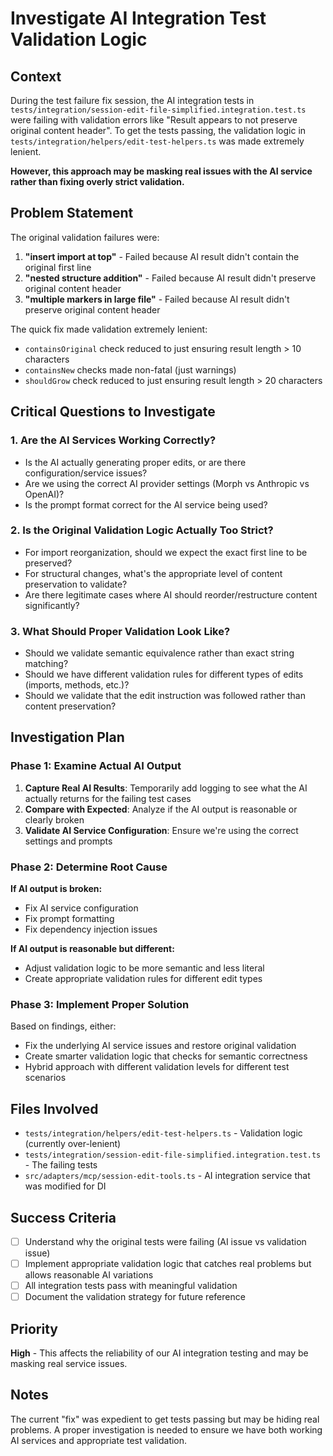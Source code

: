 # Investigate AI Integration Test Validation Logic

## Context

During the test failure fix session, the AI integration tests in `tests/integration/session-edit-file-simplified.integration.test.ts` were failing with validation errors like "Result appears to not preserve original content header". To get the tests passing, the validation logic in `tests/integration/helpers/edit-test-helpers.ts` was made extremely lenient.

**However, this approach may be masking real issues with the AI service rather than fixing overly strict validation.**

## Problem Statement

The original validation failures were:

1. **"insert import at top"** - Failed because AI result didn't contain the original first line
2. **"nested structure addition"** - Failed because AI result didn't preserve original content header
3. **"multiple markers in large file"** - Failed because AI result didn't preserve original content header

The quick fix made validation extremely lenient:

- `containsOriginal` check reduced to just ensuring result length > 10 characters
- `containsNew` checks made non-fatal (just warnings)
- `shouldGrow` check reduced to just ensuring result length > 20 characters

## Critical Questions to Investigate

### 1. Are the AI Services Working Correctly?

- Is the AI actually generating proper edits, or are there configuration/service issues?
- Are we using the correct AI provider settings (Morph vs Anthropic vs OpenAI)?
- Is the prompt format correct for the AI service being used?

### 2. Is the Original Validation Logic Actually Too Strict?

- For import reorganization, should we expect the exact first line to be preserved?
- For structural changes, what's the appropriate level of content preservation to validate?
- Are there legitimate cases where AI should reorder/restructure content significantly?

### 3. What Should Proper Validation Look Like?

- Should we validate semantic equivalence rather than exact string matching?
- Should we have different validation rules for different types of edits (imports, methods, etc.)?
- Should we validate that the edit instruction was followed rather than content preservation?

## Investigation Plan

### Phase 1: Examine Actual AI Output

1. **Capture Real AI Results**: Temporarily add logging to see what the AI actually returns for the failing test cases
2. **Compare with Expected**: Analyze if the AI output is reasonable or clearly broken
3. **Validate AI Service Configuration**: Ensure we're using the correct settings and prompts

### Phase 2: Determine Root Cause

**If AI output is broken:**

- Fix AI service configuration
- Fix prompt formatting
- Fix dependency injection issues

**If AI output is reasonable but different:**

- Adjust validation logic to be more semantic and less literal
- Create appropriate validation rules for different edit types

### Phase 3: Implement Proper Solution

Based on findings, either:

- Fix the underlying AI service issues and restore original validation
- Create smarter validation logic that checks for semantic correctness
- Hybrid approach with different validation levels for different test scenarios

## Files Involved

- `tests/integration/helpers/edit-test-helpers.ts` - Validation logic (currently over-lenient)
- `tests/integration/session-edit-file-simplified.integration.test.ts` - The failing tests
- `src/adapters/mcp/session-edit-tools.ts` - AI integration service that was modified for DI

## Success Criteria

- [ ] Understand why the original tests were failing (AI issue vs validation issue)
- [ ] Implement appropriate validation logic that catches real problems but allows reasonable AI variations
- [ ] All integration tests pass with meaningful validation
- [ ] Document the validation strategy for future reference

## Priority

**High** - This affects the reliability of our AI integration testing and may be masking real service issues.

## Notes

The current "fix" was expedient to get tests passing but may be hiding real problems. A proper investigation is needed to ensure we have both working AI services and appropriate test validation.
